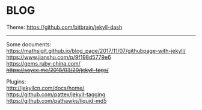 # BLOG

Theme: https://github.com/bitbrain/jekyll-dash 

---

Some documents:  
https://mathsigit.github.io/blog_page/2017/11/07/githubpage-with-jekyll/  
https://www.jianshu.com/p/9f198d5779e6  
https://gems.ruby-china.com/  
~~https://soyee.me/2018/03/20/jekyll-tags/~~  

Plugins:  
http://jekyllcn.com/docs/home/  
https://github.com/pattex/jekyll-tagging  
https://github.com/pathawks/liquid-md5